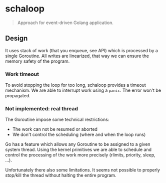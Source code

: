 # schaloop

> Approach for event-driven Golang application.

## Design

It uses stack of work (that you enqueue, see API) which is processed by a single Goroutine. All writes are linearized, that way we can ensure the memory safety of the program.

### Work timeout

To avoid stopping the loop for too long, schaloop provides a timeout mechanism. We are able to interrupt work using a `panic`. The error won't be propagated.

### Not implemented: real thread

The Goroutine impose some technical restrictions:
- The work can not be resumed or aborted
- We don't control the scheduling (where and when the loop runs)

Go has a feature which allows any Goroutine to be assigned to a given system thread. Using the kernel primitives we are able to schedule and control the processing of the work more precisely (rlimits, priority, sleep, ...).

Unfortunately there also some limitations. It seems not possible to properly stop/kill the thread without halting the entire program.
